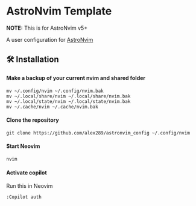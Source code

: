 # AstroNvim Template

**NOTE:** This is for AstroNvim v5+

A user configuration for [AstroNvim](https://github.com/AstroNvim/AstroNvim)

## 🛠️ Installation

#### Make a backup of your current nvim and shared folder

```shell
mv ~/.config/nvim ~/.config/nvim.bak
mv ~/.local/share/nvim ~/.local/share/nvim.bak
mv ~/.local/state/nvim ~/.local/state/nvim.bak
mv ~/.cache/nvim ~/.cache/nvim.bak
```

#### Clone the repository

```shell
git clone https://github.com/alex289/astronvim_config ~/.config/nvim
```

#### Start Neovim

```shell
nvim
```

#### Activate copilot

Run this in Neovim

```bash
:Copilot auth
```